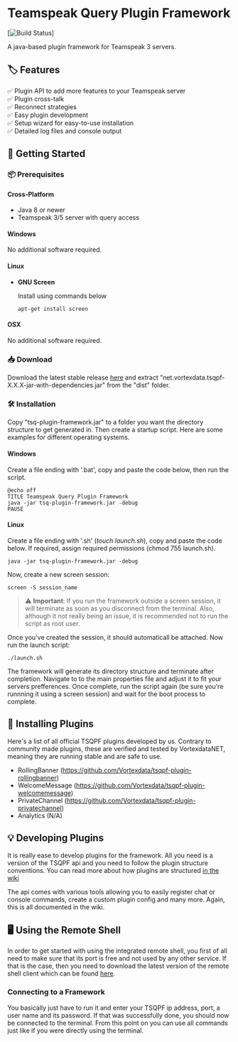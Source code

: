 # Teamspeak Query Plugin Framework

[![Build Status](https://travis-ci.org/TheHolyWaffle/TeamSpeak-3-Java-API.svg)]

A java-based plugin framework for Teamspeak 3 servers.

## 🏷️ Features
✅ Plugin API to add more features to your Teamspeak server<br/>
✅ Plugin cross-talk<br/>
✅ Reconnect strategies<br/>
✅ Easy plugin development<br/>
✅ Setup wizard for easy-to-use installation<br/>
✅ Detailed log files and console output<br/>

## 🚀 Getting Started

### 📦 Prerequisites

#### Cross-Platform
- Java 8 or newer
- Teamspeak 3/5 server with query access

#### Windows
No additional software required.

#### Linux
- **GNU Screen**

   Install using commands below
   
   ```
   apt-get install screen
   ```

#### OSX
No additional software required.

### 📥 Download

   Download the latest stable release [here](https://github.com/Vortexdata/tsq-plugin-framework/releases) and extract "net.vortexdata.tsqpf-X.X.X-jar-with-dependencies.jar" from the "dist" folder.
   
### 🛠️ Installation

   Copy "tsq-plugin-framework.jar" to a folder you want the directory structure to get generated in. Then create a startup script. Here are some examples for different operating systems.
   
   #### Windows
   
   Create a file ending with '.bat', copy and paste the code below, then run the script.
   
   ```
   @echo off
   TITLE Teamspeak Query Plugin Framework
   java -jar tsq-plugin-framework.jar -debug
   PAUSE
   ```

   #### Linux
   
   Create a file ending with '.sh' (_touch launch.sh_), copy and paste the code below. If required, assign required permissions (chmod 755 launch.sh).
   
   ```
   java -jar tsq-plugin-framework.jar -debug
   ```
   
   Now, create a new screen session:
   
   ```
   screen -S session_name
   ```
   
   > ⚠️ **Important**: If you run the framework outside a screen session, it will terminate as soon as you disconnect from the terminal. Also, although it not really being an issue, it is recommended not to run the script as root user.
   
   Once you've created the session, it should automaticall be attached. Now run the launch script:
   
   ```
   ./launch.sh
   ```
   
   The framework will generate its directory structure and terminate after completion. Navigate to to the main properties file and adjust it to fit your servers prefferences. Once complete, run the script again (be sure you're runnning it using a screen session) and wait for the boot process to complete.
   
## 🔌 Installing Plugins

   Here's a list of all official TSQPF plugins developed by us. Contrary to community made plugins, these are verified and tested by VortexdataNET, meaning they are running stable and are safe to use.
   
   - RollingBanner (https://github.com/Vortexdata/tsqpf-plugin-rollingbanner)
   - WelcomeMessage (https://github.com/Vortexdata/tsqpf-plugin-welcomemessage)
   - PrivateChannel (https://github.com/Vortexdata/tsqpf-plugin-privatechannel)
   - Analytics (N/A)

## 💡 Developing Plugins

It is really ease to develop plugins for the framework. All you need is a version of the TSQPF api and you need to follow the plugin structure conventions. You can read more about how plugins are structured [in the wiki](https://github.com/Vortexdata/tsq-plugin-framework/wiki/Plugin-Structure)

The api comes with various tools allowing you to easily register chat or console commands, create a custom plugin config and many more. Again, this is all documented in the wiki.

## 🖥️ Using the Remote Shell 

In order to get started with using the integrated remote shell, you first of all need to make sure that its port is free and not used by any other service. If that is the case, then you need to download the latest version of the remote shell client which can be found [here](https://github.com/Vortexdata/tsqpf-remote-shell-client/releases).

### Connecting to a Framework

You basically just have to run it and enter your TSQPF ip address, port, a user name and its password. If that was successfully done, you should now be connected to the terminal. From this point on you can use all commands just like if you were directly using the terminal.
